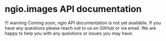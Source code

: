 # ngio.images API documentation

!!! warning
    Coming soon, ngio API documentation is not yet available.
    If you have any questions please reach out to us on GitHub or via email.
    We are happy to help you with any questions or issues you may have.
